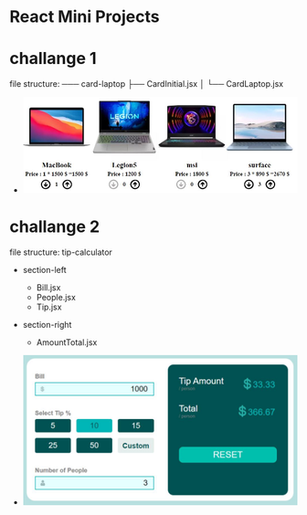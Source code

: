 # React Mini Projects

# challange 1

file structure:
─── card-laptop
            ├── CardInitial.jsx
            │
            └── CardLaptop.jsx

- ![alt text](./challange/challange1.JPG "challange 1")


# challange 2

file structure:
tip-calculator
  - section-left
    - Bill.jsx
    - People.jsx
    - Tip.jsx
  - section-right
    - AmountTotal.jsx

- ![alt text](./challange/challange2.JPG "challange 2")